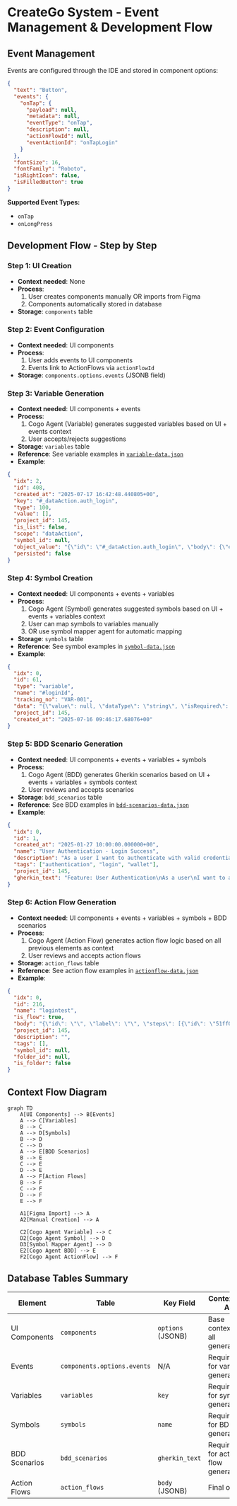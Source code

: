 # CreateGo System - Event Management & Development Flow

## Event Management

Events are configured through the IDE and stored in component options:

```json
{
  "text": "Button",
  "events": {
    "onTap": {
      "payload": null,
      "metadata": null,
      "eventType": "onTap",
      "description": null,
      "actionFlowId": null,
      "eventActionId": "onTapLogin"
    }
  },
  "fontSize": 16,
  "fontFamily": "Roboto",
  "isRightIcon": false,
  "isFilledButton": true
}
```

**Supported Event Types:**
- `onTap`
- `onLongPress`

## Development Flow - Step by Step

### Step 1: UI Creation
- **Context needed**: None
- **Process**: 
  1. User creates components manually OR imports from Figma
  2. Components automatically stored in database
- **Storage**: `components` table

### Step 2: Event Configuration
- **Context needed**: UI components
- **Process**:
  1. User adds events to UI components
  2. Events link to ActionFlows via `actionFlowId`
- **Storage**: `components.options.events` (JSONB field)

### Step 3: Variable Generation
- **Context needed**: UI components + events
- **Process**:
  1. Cogo Agent (Variable) generates suggested variables based on UI + events context
  2. User accepts/rejects suggestions
- **Storage**: `variables` table
- **Reference**: See variable examples in [`variable-data.json`](./variable-data.json)
- **Example**:
```json
{
  "idx": 2,
  "id": 408,
  "created_at": "2025-07-17 16:42:48.440805+00",
  "key": "#_dataAction.auth_login",
  "type": 100,
  "value": [],
  "project_id": 145,
  "is_list": false,
  "scope": "dataAction",
  "symbol_id": null,
  "object_value": "{\"id\": \"#_dataAction.auth_login\", \"body\": {\"email\": \"#loginId\", \"password\": \"#loginPwd\"}, \"label\": \"auth-login\", \"method\": \"POST\", \"values\": [], \"baseUrl\": \"POST https://raiaiojtwcfuwjgxwzxx.supabase.co\", \"headers\": {\"Content-Type\": \"application/json\", \"Authorization\": \"Bearer {authJwt}\"}, \"endPoint\": \"/functions/v1/auth-login\", \"dataActionType\": \"REST\"}",
  "persisted": false
}
```

### Step 4: Symbol Creation
- **Context needed**: UI components + events + variables
- **Process**:
  1. Cogo Agent (Symbol) generates suggested symbols based on UI + events + variables context
  2. User can map symbols to variables manually
  3. OR use symbol mapper agent for automatic mapping
- **Storage**: `symbols` table
- **Reference**: See symbol examples in [`symbol-data.json`](./symbol-data.json)
- **Example**:
```json
{
  "idx": 0,
  "id": 61,
  "type": "variable",
  "name": "#loginId",
  "tracking_no": "VAR-001",
  "data": "{\"value\": null, \"dataType\": \"string\", \"isRequired\": false, \"boundVariables\": [{\"id\": 404, \"key\": \"#_appData.loginId\", \"type\": 1, \"scope\": \"appData\", \"isList\": false}]}",
  "project_id": 145,
  "created_at": "2025-07-16 09:46:17.68076+00"
}
```

### Step 5: BDD Scenario Generation
- **Context needed**: UI components + events + variables + symbols
- **Process**:
  1. Cogo Agent (BDD) generates Gherkin scenarios based on UI + events + variables + symbols context
  2. User reviews and accepts scenarios
- **Storage**: `bdd_scenarios` table
- **Reference**: See BDD examples in [`bdd-scenarios-data.json`](./bdd-scenarios-data.json)
- **Example**:
```json
{
  "idx": 0,
  "id": 1,
  "created_at": "2025-01-27 10:00:00.000000+00",
  "name": "User Authentication - Login Success",
  "description": "As a user I want to authenticate with valid credentials So that I can access my wallet and manage my accounts",
  "tags": ["authentication", "login", "wallet"],
  "project_id": 145,
  "gherkin_text": "Feature: User Authentication\nAs a user\nI want to authenticate with the system\nSo that I can access my wallet and manage my accounts\n\nScenario: Successful Login\nGiven I am on the login page\nAnd I have valid credentials\nWhen I enter my email \"#loginId\" as \"user@example.com\"\nAnd I enter my password \"#loginPwd\" as \"password123\"\nAnd I click the login button\nThen the system should authenticate me via \"authLogin\" action\nAnd my user data should be saved to \"#user\"\nAnd my wallet data should be saved to \"#wallets\"\nAnd my session should be saved to \"#session\"\nAnd I should be redirected to the home page"
}
```

### Step 6: Action Flow Generation
- **Context needed**: UI components + events + variables + symbols + BDD scenarios
- **Process**:
  1. Cogo Agent (Action Flow) generates action flow logic based on all previous elements as context
  2. User reviews and accepts action flows
- **Storage**: `action_flows` table
- **Reference**: See action flow examples in [`actionflow-data.json`](./actionflow-data.json)
- **Example**:
```json
{
  "idx": 0,
  "id": 216,
  "name": "logintest",
  "is_flow": true,
  "body": "{\"id\": \"\", \"label\": \"\", \"steps\": [{\"id\": \"51ff08f1-898b-4ad4-889c-af23718a0060\", \"label\": \"loginDataShow\", \"params\": {\"title\": \"로그인정보\", \"message\": \"#loginUser.user.id\"}, \"actionId\": \"showPopup\", \"actionType\": \"basic\", \"description\": \"\", \"executionMode\": \"async\"}], \"flowId\": \"\", \"actionId\": \"\", \"description\": \"\", \"executionMode\": \"asyncMode\"}",
  "project_id": 145,
  "description": "",
  "tags": [],
  "symbol_id": null,
  "folder_id": null,
  "is_folder": false
}
```

## Context Flow Diagram

```mermaid
graph TD
    A[UI Components] --> B[Events]
    A --> C[Variables]
    B --> C
    A --> D[Symbols]
    B --> D
    C --> D
    A --> E[BDD Scenarios]
    B --> E
    C --> E
    D --> E
    A --> F[Action Flows]
    B --> F
    C --> F
    D --> F
    E --> F
    
    A1[Figma Import] --> A
    A2[Manual Creation] --> A
    
    C2[Cogo Agent Variable] --> C
    D2[Cogo Agent Symbol] --> D
    D3[Symbol Mapper Agent] --> D
    E2[Cogo Agent BDD] --> E
    F2[Cogo Agent ActionFlow] --> F
```

## Database Tables Summary

| Element | Table | Key Field | Context for AI |
|---------|-------|-----------|----------------|
| UI Components | `components` | `options` (JSONB) | Base context for all generations |
| Events | `components.options.events` | N/A | Required for variable generation |
| Variables | `variables` | `key` | Required for symbol generation |
| Symbols | `symbols` | `name` | Required for BDD generation |
| BDD Scenarios | `bdd_scenarios` | `gherkin_text` | Required for action flow generation |
| Action Flows | `action_flows` | `body` (JSONB) | Final output |